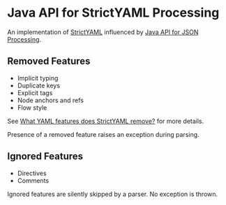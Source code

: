 # Java API for StrictYAML Processing

An implementation of [StrictYAML](https://github.com/crdoconnor/strictyaml) influenced by [Java API for JSON Processing](https://github.com/eclipse-ee4j/jsonp).

## Removed Features
- Implicit typing
- Duplicate keys
- Explicit tags
- Node anchors and refs
- Flow style

See [What YAML features does StrictYAML remove?](https://hitchdev.com/strictyaml/features-removed/) for more details.

Presence of a removed feature raises an exception during parsing.

## Ignored Features
- Directives
- Comments

Ignored features are silently skipped by a parser. No exception is thrown.
